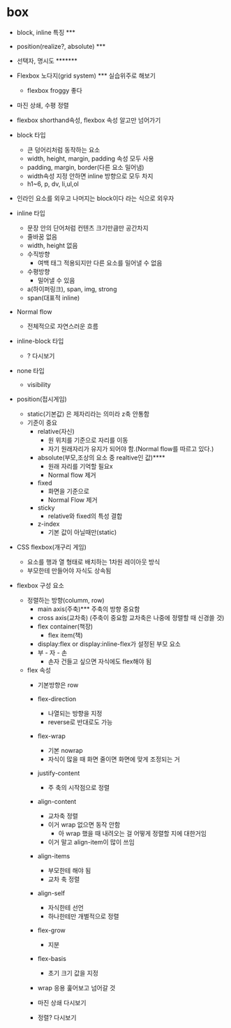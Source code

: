 # box

- block, inline 특징 ***
- position(realize?, absolute) ***
- 선택자, 명시도 *******
- Flexbox 노다지(grid system) *** 실습위주로 해보기
    * flexbox froggy 좋다
- 마진 상쇄, 수평 정렬
- flexbox shorthand속성, flexbox 속성 알고만 넘어가기

- block 타입
    * 큰 덩어리처럼 동작하는 요소
    * width, height, margin, padding 속성 모두 사용
    * padding, margin, border(다른 요소 밀어냄)
    * width속성 지정 안하면 inline 방향으로 모두 차지
    * h1~6, p, dv, li,ul,ol

* 인라인 요소를 외우고 나머지는 block이다 라는 식으로 외우자

- inline 타입
    * 문장 안의 단어처럼 컨텐츠 크기만큼만 공간차지
    * 줄바꿈 없음
    * width, height 없음
    * 수직방향
        * 여백 태그 적용되지만 다른 요소를 밀어낼 수 없음
    * 수평방향
        * 밀어낼 수 있음
    * a(하이퍼링크), span, img, strong
    * span(대표적 inline)

- Normal flow
    * 전체적으로 자연스러운 흐름

- inline-block 타입
    * ? 다시보기

- none 타입 
    * visibility

- position(접시게임)
    * static(기본값) 은 제자리라는 의미라 z축 안통함
    * 기준이 중요
        * relative(자신)
            * 원 위치를 기준으로 자리를 이동
            * 자기 원래자리가 유지가 되어야 함.(Normal flow를 따르고 있다.)
        * absolute(부모,조상의 요소 중 realtive인 값)****
            * 원래 자리를 기억할 필요x
            * Normal flow 제거
        * fixed
            * 화면을 기준으로
            * Normal Flow 제거
        * sticky
            * relative와 fixed의 특성 결합
        * z-index
            * 기본 값이 아닐때만(static)
        
- CSS flexbox(개구리 게임)
    * 요소를 행과 열 형태로 배치하는 1차원 레이아웃 방식
    * 부모한테 만들어야 자식도 상속됨

- flexbox 구성 요소
    * 정렬하는 방향(columm, row)
        * main axis(주축)*** 주축의 방향 중요함
        * cross axis(교차축) (주축이 중요함 교차축은 나중에 정렬할 때 신경쓸 것)
        * flex container(책장)
            * flex item(책)
        * display:flex or display:inline-flex가 설정된 부모 요소
        * 부 - 자 - 손
            * 손자 건들고 싶으면 자식에도 flex해야 됨
    * flex 속성
        * 기본방향은 row
        * flex-direction
            * 나열되는 방향을 지정
            * reverse로 반대로도 가능
        * flex-wrap
            * 기본 nowrap
            * 자식이 많을 때 화면 줄이면 화면에 맞게 조정되는 거
        * justify-content
            * 주 축의 시작점으로 정렬
        * align-content
            * 교차축 정렬
            * 이거 wrap 없으면 동작 안함
                * 아 wrap 했을 때 내려오는 걸 어떻게 정렬할 지에 대한거임
            * 이거 말고 align-item이 많이 쓰임
        * align-items
            * 부모한테 해야 됨
            * 교차 축 정렬
        * align-self
            * 자식한테 선언
            * 하나한테만 개별적으로 정렬
        * flex-grow
            * 지분
        * flex-basis
            * 초기 크기 값을 지정
        * wrap 응용 훑어보고 넘어갈 것

        * 마진 상쇄
            다시보기
        * 정렬? 다시보기
